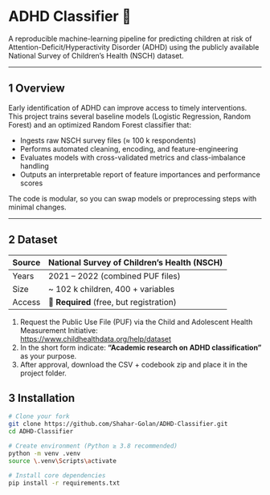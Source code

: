 # ADHD Classifier 🧠

A reproducible machine-learning pipeline for predicting children at risk of Attention-Deficit/Hyperactivity Disorder (ADHD) using the publicly available National Survey of Children’s Health (NSCH) dataset.

---

## 1  Overview

Early identification of ADHD can improve access to timely interventions.  
This project trains several baseline models (Logistic Regression, Random Forest) and an optimized Random Forest classifier that:

* Ingests raw NSCH survey files (≈ 100 k respondents)  
* Performs automated cleaning, encoding, and feature-engineering  
* Evaluates models with cross-validated metrics and class-imbalance handling  
* Outputs an interpretable report of feature importances and performance scores

The code is modular, so you can swap models or preprocessing steps with minimal changes.

---

## 2  Dataset

| Source | National Survey of Children’s Health (NSCH) |
|--------|---------------------------------------------|
| Years  | 2021 – 2022 (combined PUF files)            |
| Size   | ~ 102 k children, 400 + variables           |
| Access | 🔑 **Required** (free, but registration)    |

1. Request the Public Use File (PUF) via the Child and Adolescent Health Measurement Initiative:  
   <https://www.childhealthdata.org/help/dataset>
2. In the short form indicate: **“Academic research on ADHD classification”** as your purpose.  
3. After approval, download the CSV + codebook zip and place it in the project folder.

## 3  Installation

```bash
# Clone your fork
git clone https://github.com/Shahar-Golan/ADHD-Classifier.git
cd ADHD-Classifier

# Create environment (Python ≥ 3.8 recommended)
python -m venv .venv
source \.venv\Scripts\activate

# Install core dependencies
pip install -r requirements.txt


